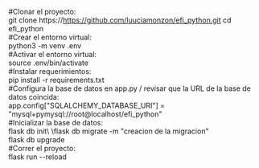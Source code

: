 
#Clonar el proyecto:\
    git clone https://https://github.com/luuciamonzon/efi_python.git
    cd efi_python\
#Crear el entorno virtual:\
    python3 -m venv .env\
#Activar el entorno virtual:\
    source .env/bin/activate\
#Instalar requerimientos:\
    pip install -r requirements.txt\
#Configura la base de datos en app.py / revisar que la URL de la base de datos coincida:\
    app.config["SQLALCHEMY_DATABASE_URI"] = "mysql+pymysql://root@localhost/efi_python"\
#Inicializar la base de datos:\
    flask db init\ 
    \flask db migrate -m "creacion de la migracion"\
    flask db upgrade\
#Correr el proyecto:\
    flask run --reload 

